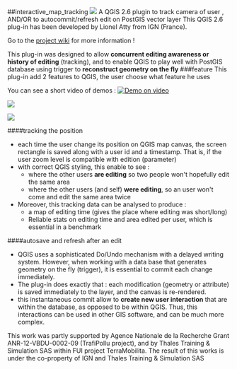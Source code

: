 ##interactive_map_tracking
![](https://raw.githubusercontent.com/wiki/Remi-C/interactive_map_tracking/images/plugin/logo_LQ.png) A QGIS 2.6 plugin to track camera of user , AND/OR to autocommit/refresh edit on PostGIS vector layer
This QGIS 2.6 plug-in has been developed by Lionel Atty from IGN (France).

Go to the [project wiki](https://github.com/Remi-C/interactive_map_tracking/wiki) for more information !

This plug-in was designed to allow __concurrent editing awareness or history of editing__ (tracking), and to enable QGIS to play well with PostGIS database using trigger to __reconstruct geometry on the fly__
###feature
This plug-in add 2 features to QGIS, the user choose what feature he uses


You can see a short video of demos : 
[![Demo on video](https://raw.githubusercontent.com/wiki/Remi-C/interactive_map_tracking/videos/icon_video_LQ.png)](http://www.youtube.com/watch?v=grlkUvvSf3w&hd=1)

![](https://raw.githubusercontent.com/wiki/Remi-C/interactive_map_tracking/images/plugin/multi_user_tracking_edited_LQ.png)

![](https://raw.githubusercontent.com/wiki/Remi-C/interactive_map_tracking/images/plugin/edition_time_with_hexagonal_grid_LQ.png)


####tracking the position 
* each time the user change its position on QGIS map canvas, the screen rectangle is saved along with a user id and a timestamp. That is, if the user zoom level is compatible with edition (parameter)
* with correct QGIS styling, this enable to see : 
  + where the other users __are editing__ so two people won't hopefully edit the same area
  + where the other users (and self) __were editing__, so an user won't come and edit the same area twice
* Moreover, this tracking data can be analysed to produce : 
  + a map of editing time (gives the place where editing was short/long)
  + Reliable stats on editing time and area edited per user, which is essential in a benchmark

####autosave and refresh after an edit
* QGIS uses a sophisticated Do/Undo mechanism with a delayed writing system. However, when working with a data base that generates geometry on the fly (trigger), it is essential to commit each change immediately.
* The plug-in does exactly that : each modification (geometry or attribute) is saved immediately to the layer, and the canvas is re-rendered.
* this instantaneous commit allow to __create new user interaction__ that are within the database, as opposed to be within QGIS. Thus, this interactions can be used in other GIS software, and can be much more complex.

This work was partly supported by Agence Nationale de
la Recherche Grant ANR-12-VBDU-0002-09 (TrafiPollu project), and by Thales Training & Simulation SAS within FUI project TerraMobilita. The result of this works is under the co-property of IGN and Thales Training & Simulation SAS
